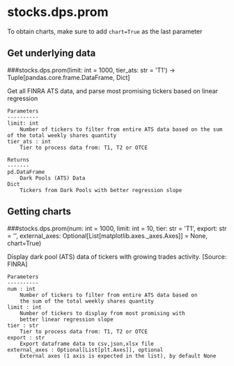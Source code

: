 # stocks.dps.prom

To obtain charts, make sure to add `chart=True` as the last parameter

## Get underlying data 
###stocks.dps.prom(limit: int = 1000, tier_ats: str = 'T1') -> Tuple[pandas.core.frame.DataFrame, Dict]

Get all FINRA ATS data, and parse most promising tickers based on linear regression

    Parameters
    ----------
    limit: int
        Number of tickers to filter from entire ATS data based on the sum of the total weekly shares quantity
    tier_ats : int
        Tier to process data from: T1, T2 or OTCE

    Returns
    -------
    pd.DataFrame
        Dark Pools (ATS) Data
    Dict
        Tickers from Dark Pools with better regression slope

## Getting charts 
###stocks.dps.prom(num: int = 1000, limit: int = 10, tier: str = 'T1', export: str = '', external_axes: Optional[List[matplotlib.axes._axes.Axes]] = None, chart=True)

Display dark pool (ATS) data of tickers with growing trades activity. [Source: FINRA]

    Parameters
    ----------
    num : int
        Number of tickers to filter from entire ATS data based on
        the sum of the total weekly shares quantity
    limit : int
        Number of tickers to display from most promising with
        better linear regression slope
    tier : str
        Tier to process data from: T1, T2 or OTCE
    export : str
        Export dataframe data to csv,json,xlsx file
    external_axes : Optional[List[plt.Axes]], optional
        External axes (1 axis is expected in the list), by default None
